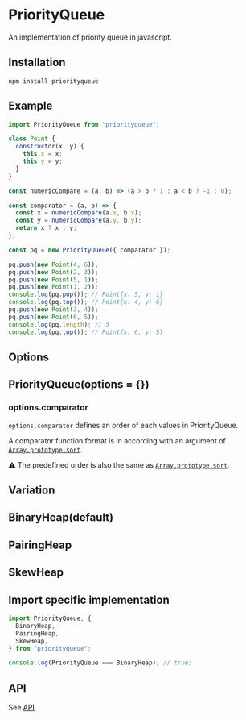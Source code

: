 PriorityQueue
====
An implementation of priority queue in javascript.

Installation
----
```
npm install priorityqueue
```

Example
----
```js
import PriorityQueue from "priorityqueue";

class Point {
  constructor(x, y) {
    this.x = x;
    this.y = y;
  }
}

const numericCompare = (a, b) => (a > b ? 1 : a < b ? -1 : 0);

const comparator = (a, b) => {
  const x = numericCompare(a.x, b.x);
  const y = numericCompare(a.y, b.y);
  return x ? x : y;
};

const pq = new PriorityQueue({ comparator });

pq.push(new Point(4, 6));
pq.push(new Point(2, 3));
pq.push(new Point(5, 1));
pq.push(new Point(1, 2));
console.log(pq.pop()); // Point{x: 5, y: 1}
console.log(pq.top()); // Point{x: 4, y: 6}
pq.push(new Point(3, 4));
pq.push(new Point(6, 5));
console.log(pq.length); // 5
console.log(pq.top()); // Point{x: 6, y: 5}
```

Options
----
## PriorityQueue(options = {})
### options.comparator
`options.comparator` defines an order of each values in PriorityQueue.

A comparator function format is in according with an argument of [`Array.prototype.sort`](https://developer.mozilla.org/en-US/docs/Web/JavaScript/Reference/Global_Objects/Array/sort).

⚠️ The predefined order is also the same as [`Array.prototype.sort`](https://developer.mozilla.org/en-US/docs/Web/JavaScript/Reference/Global_Objects/Array/sort).


Variation
----
## BinaryHeap(default)
## PairingHeap
## SkewHeap

Import specific implementation
----

```js
import PriorityQueue, {
  BinaryHeap,
  PairingHeap,
  SkewHeap,
} from "priorityqueue";

console.log(PriorityQueue === BinaryHeap); // true;
```

API
----
See [API](API.md).